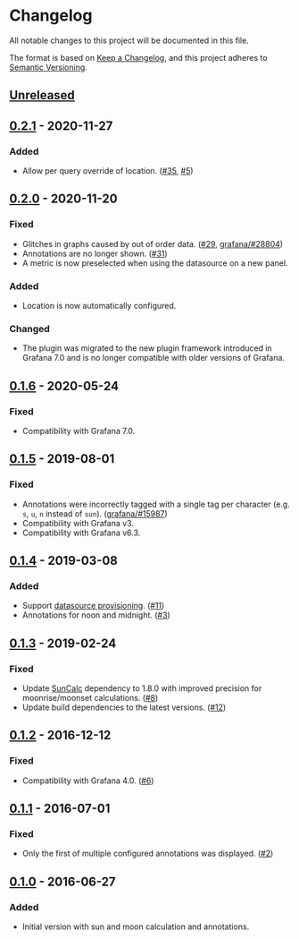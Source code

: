 # Changelog

All notable changes to this project will be documented in this file.

The format is based on [Keep a Changelog](https://keepachangelog.com/en/1.1.0/),
and this project adheres to [Semantic Versioning](https://semver.org/spec/v2.0.0.html).

## [Unreleased]

## [0.2.1] - 2020-11-27

### Added

- Allow per query override of location. ([#35](https://github.com/fetzerch/grafana-sunandmoon-datasource/issues/35),
  [#5](https://github.com/fetzerch/grafana-sunandmoon-datasource/issues/5))

## [0.2.0] - 2020-11-20

### Fixed

- Glitches in graphs caused by out of order data. ([#29](https://github.com/fetzerch/grafana-sunandmoon-datasource/issues/29),
  [grafana/#28804](https://github.com/grafana/grafana/issues/28804))
- Annotations are no longer shown. ([#31](https://github.com/fetzerch/grafana-sunandmoon-datasource/issues/31))
- A metric is now preselected when using the datasource on a new panel.

### Added

- Location is now automatically configured.

### Changed

- The plugin was migrated to the new plugin framework introduced in Grafana
  7.0 and is no longer compatible with older versions of Grafana.

## [0.1.6] - 2020-05-24

### Fixed

- Compatibility with Grafana 7.0.

## [0.1.5] - 2019-08-01

### Fixed

- Annotations were incorrectly tagged with a single tag per character
  (e.g. `s`, `u`, `n` instead of `sun`). ([grafana/#15987](https://github.com/grafana/grafana/pull/15987))
- Compatibility with Grafana v3.
- Compatibility with Grafana v6.3.

## [0.1.4] - 2019-03-08

### Added

- Support [datasource provisioning](https://docs.grafana.org/administration/provisioning/#datasources).
  ([#11](https://github.com/fetzerch/grafana-sunandmoon-datasource/issues/11))
- Annotations for noon and midnight. ([#3](https://github.com/fetzerch/grafana-sunandmoon-datasource/issues/3))

## [0.1.3] - 2019-02-24

### Fixed

- Update [SunCalc](https://github.com/mourner/suncalc#changelog) dependency to
  1.8.0 with improved precision for moonrise/moonset calculations. ([#8](https://github.com/fetzerch/grafana-sunandmoon-datasource/issues/8))
- Update build dependencies to the latest versions. ([#12](https://github.com/fetzerch/grafana-sunandmoon-datasource/pull/12))

## [0.1.2] - 2016-12-12

### Fixed

- Compatibility with Grafana 4.0. ([#6](https://github.com/fetzerch/grafana-sunandmoon-datasource/issues/6))

## [0.1.1] - 2016-07-01

### Fixed

- Only the first of multiple configured annotations was displayed. ([#2](https://github.com/fetzerch/grafana-sunandmoon-datasource/pull/2))

## [0.1.0] - 2016-06-27

### Added

- Initial version with sun and moon calculation and annotations.

[Unreleased]: https://github.com/fetzerch/grafana-sunandmoon-datasource/compare/v0.2.1...HEAD
[0.2.1]: https://github.com/fetzerch/grafana-sunandmoon-datasource/compare/v0.2.0...v0.2.1
[0.2.0]: https://github.com/fetzerch/grafana-sunandmoon-datasource/compare/v0.1.6...v0.2.0
[0.1.6]: https://github.com/fetzerch/grafana-sunandmoon-datasource/compare/v0.1.5...v0.1.6
[0.1.5]: https://github.com/fetzerch/grafana-sunandmoon-datasource/compare/v0.1.4...v0.1.5
[0.1.4]: https://github.com/fetzerch/grafana-sunandmoon-datasource/compare/v0.1.3...v0.1.4
[0.1.3]: https://github.com/fetzerch/grafana-sunandmoon-datasource/compare/v0.1.2...v0.1.3
[0.1.2]: https://github.com/fetzerch/grafana-sunandmoon-datasource/compare/v0.1.1...v0.1.2
[0.1.1]: https://github.com/fetzerch/grafana-sunandmoon-datasource/compare/v0.1.0...v0.1.1
[0.1.0]: https://github.com/fetzerch/grafana-sunandmoon-datasource/commits/v0.1.0
